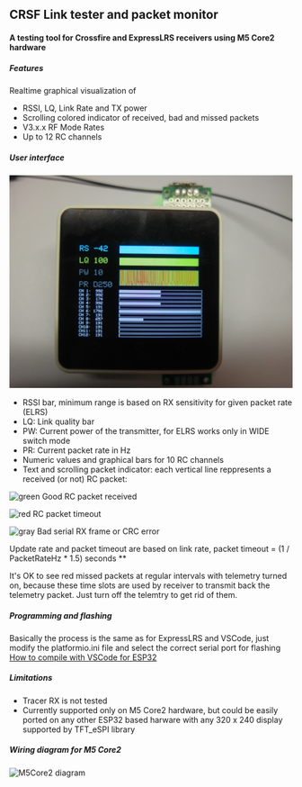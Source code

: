 ## CRSF Link tester and packet monitor

#### A testing tool for Crossfire and ExpressLRS receivers using M5 Core2 hardware

##### Features
Realtime graphical visualization of
- RSSI, LQ, Link Rate and TX power
- Scrolling colored indicator of received, bad and missed packets
- V3.x.x RF Mode Rates
- Up to 12 RC channels

##### User interface
![M5Core2 photo](photos/crsf-tester-m5-photo.jpg)

- RSSI bar, minimum range is based on RX sensitivity for given packet rate (ELRS)
- LQ: Link quality bar
- PW: Current power of the transmitter, for ELRS works only in WIDE switch mode
- PR: Current packet rate in Hz
- Numeric values and graphical bars for 10 RC channels
- Text and scrolling packet indicator: each vertical line reppresents a received (or not) RC packet:
 
![green](https://via.placeholder.com/15/0e0/000000?text=+) Good RC packet received

![red](https://via.placeholder.com/15/f00/000000?text=+) RC packet timeout

![gray](https://via.placeholder.com/15/888/000000?text=+) Bad serial RX frame or CRC error


Update rate and packet timeout are based on link rate, packet timeout = (1 / PacketRateHz * 1.5) seconds **

It's OK to see red missed packets at regular intervals with telemetry turned on, because these time slots are used by receiver to transmit back the telemetry packet. Just turn off the telemtry to get rid of them.

##### Programming and flashing
Basically the process is the same as for ExpressLRS and VSCode, just modify the platformio.ini file and select the correct serial port for flashing
[How to compile with VSCode for ESP32](https://randomnerdtutorials.com/vs-code-platformio-ide-esp32-esp8266-arduino "How to compile with VSCode for ESP32")

##### Limitations
- Tracer RX is not tested
- Currently supported only on M5 Core2 hardware, but could be easily ported on any other ESP32 based harware with any 320 x 240 display supported by TFT_eSPI library

##### Wiring diagram for M5 Core2
![M5Core2 diagram](https://i.ibb.co/9p8ZG4k/crsf-tester-m5-wiring.jpg)
